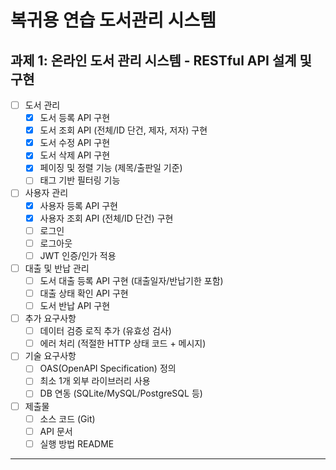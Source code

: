 # 복귀용 연습 도서관리 시스템

## 과제 1: 온라인 도서 관리 시스템 - RESTful API 설계 및 구현
- [ ] 도서 관리
  - [x] 도서 등록 API 구현
  - [x] 도서 조회 API (전체/ID 단건, 제자, 저자) 구현
  - [x] 도서 수정 API 구현
  - [x] 도서 삭제 API 구현
  - [x] 페이징 및 정렬 기능 (제목/출판일 기준)
  - [ ] 태그 기반 필터링 기능
- [ ] 사용자 관리
  - [x] 사용자 등록 API 구현
  - [x] 사용자 조회 API (전체/ID 단건) 구현
  - [ ] 로그인
  - [ ] 로그아웃
  - [ ] JWT 인증/인가 적용
- [ ] 대출 및 반납 관리
  - [ ] 도서 대출 등록 API 구현 (대출일자/반납기한 포함)
  - [ ] 대출 상태 확인 API 구현
  - [ ] 도서 반납 API 구현
- [ ] 추가 요구사항
  - [ ] 데이터 검증 로직 추가 (유효성 검사)
  - [ ] 에러 처리 (적절한 HTTP 상태 코드 + 메시지)
- [ ] 기술 요구사항
  - [ ] OAS(OpenAPI Specification) 정의
  - [ ] 최소 1개 외부 라이브러리 사용
  - [ ] DB 연동 (SQLite/MySQL/PostgreSQL 등)
- [ ] 제출물
  - [ ] 소스 코드 (Git)
  - [ ] API 문서
  - [ ] 실행 방법 README

---
<!--
## 과제 2: 온라인 도서 관리 시스템 - 캐시 적용 설계 및 구현
- [ ] 캐시 전략 설계
  - [ ] 캐시 적용 엔드포인트 정의 및 이유 설명
  - [ ] 페이지/정렬 조건에 따른 결과 캐싱
  - [ ] 데이터 변경 시 캐시 무효화 처리
- [ ] 테스트 및 검증
  - [ ] 캐시 적용 전/후 성능 측정 및 비교
  - [ ] 최신 데이터 반영 및 캐시 무효화 검증
- [ ] 제출물
  - [ ] 소스 코드 (Git)
  - [ ] 캐시 전략 문서
  - [ ] 성능 테스트 보고서

---

## 과제 3: 온라인 도서 관리 시스템 - CI/CD 연동 설계 및 구현
- [ ] CI 파이프라인
  - [ ] 코드 빌드 자동화
  - [ ] 테스트 자동화 (Unit/Integration Test)
  - [ ] 테스트 실패 시 배포 중단 처리
- [ ] CD 파이프라인
  - [ ] 자동 배포 설정 (로컬/클라우드/컨테이너)
  - [ ] 배포 후 헬스체크 구현
  - [ ] 개발/운영 환경 분리
- [ ] 배포 환경
  - [ ] Dockerfile 작성 및 컨테이너화
  - [ ] docker-compose 실행 스크립트
  - [ ] (선택) AWS/GCP 클라우드 배포
- [ ] 추가 요구사항
  - [ ] 배포/롤백 전략 구현
- [ ] 제출물
  - [ ] CI/CD 설정 파일 (.github/workflows/*.yml, Jenkinsfile 등)
  - [ ] 배포 코드 (Dockerfile, docker-compose.yml 등)
  - [ ] 문서 (설계 및 구현 문서)
  - [ ] 실행 로그/스크린샷/데모

---

## 과제 4: 온라인 도서 관리 시스템 - 모니터링 구축 설계 및 구현
- [ ] API 메트릭 모니터링
  - [ ] 요청 처리량(Throughput)
  - [ ] 평균 응답 시간 및 퍼센타일 (95th/99th)
  - [ ] HTTP 상태 코드 분포
  - [ ] 에러율
- [ ] 시스템 메트릭 모니터링
  - [ ] CPU 사용량
  - [ ] 메모리 사용량
  - [ ] 네트워크 트래픽
- [ ] 시각화
  - [ ] Grafana/Kibana 대시보드 구성
  - [ ] 주요 메트릭 실시간 시각화
- [ ] 테스트 및 검증
  - [ ] API 호출 시 메트릭 반영 검증
  - [ ] 부하 테스트 후 모니터링 정확성 확인
- [ ] 기술 요구사항
  - [ ] Prometheus (메트릭 수집)
  - [ ] Grafana/Kibana (시각화)
- [ ] 제출물
  - [ ] 소스 코드 (Git)
  - [ ] 설정 파일 (Prometheus, Grafana JSON 등)
  - [ ] 대시보드/데모 영상/스크린샷-->
